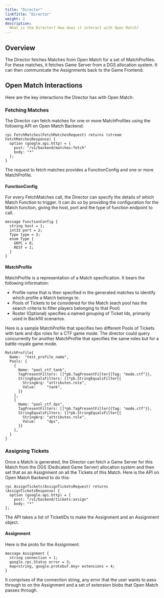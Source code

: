 ```yaml
---
title: "Director"
linkTitle: "Director"
weight: 2
description:
  What is the Director? How does it interact with Open Match?
---
```


## Overview

The Director fetches Matches from Open Match for a set of MatchProfiles. For these matches, it fetches Game Server from a DGS allocation system. It can then communicate the Assignments back to the Game Frontend.

## Open Match Interactions

Here are the key interactions the Director has with Open Match:

### Fetching Matches

The Director can fetch matches for one or more MatchProfiles using the following API on Open Match Backend:

```
rpc FetchMatches(FetchMatchesRequest) returns (stream FetchMatchesResponse) {
  option (google.api.http) = {
    post: "/v1/backend/matches:fetch"
    body: "*"
  };
}
```

The request to fetch matches provides a FunctionConfig and one or more MatchProfile.

#### FunctionConfig

For every FetchMatches call, the Director can specify the details of which Match Function to trigger. It can do so by providing the configuration for the Match function, giving the host, port and the type of function endpoint to call.

```
message FunctionConfig {
  string host = 1;
  int32 port = 2;
  Type type = 3;
  enum Type {
    GRPC = 0;
    REST = 1;
  }
}
```

#### MatchProfile

MatchProfile is a representation of a Match specification. It bears the following information:

- Profile name that is then specified in the generated matches to identify which profile a Match belongs to.
- Pools of Tickets to be considered for the Match (each pool has the search criteria to filter players belonging to that Pool)
- Roster (Optional) specifies a named grouping of Ticket Ids, primarily used in Backfill scenarios.

Here is a sample MatchProfile that specifies two different Pools of Tickets with tank and dps roles for a CTF game mode. The director could query concurrently for another MatchProfile that specifies the same roles but for a battle-royale game mode.

```
MatchProfile{
  Name:  "test_profile_name",
  Pools: {
    {
      Name: "pool_ctf_tank",
      TagPresentFilters: []*pb.TagPresentFilter{{Tag: "mode.ctf"}},
      StringEqualsFilters: []*pb.StringEqualsFilter{{
        StringArg: "attributes.role",
        Value:     "tank",
      }}
    },
    {
      Name: "pool_ctf_dps",
      TagPresentFilters: []*pb.TagPresentFilter{{Tag: "mode.ctf"}},
      StringEqualsFilters: []*pb.StringEqualsFilter{{
        StringArg: "attributes.role",
        Value:     "dps",
      }}
    },
  }
}
```

### Assigning Tickets

Once a Match is generated, the Director can fetch a Game Server for this Match from the DGS (Dedicated Game Server) allocation system and then set that as an Assignment on all the Tickets of this Match. Here is the API on Open Match Backend to do this:

```
rpc AssignTickets(AssignTicketsRequest) returns (AssignTicketsResponse) {
  option (google.api.http) = {
    post: "/v1/backend/tickets:assign"
    body: "*"
};
```

The API takes a list of TicketIDs to make the Assignment and an Assignment object.

#### Assignment

Here is the proto for the Assignment:

```
message Assignment {
  string connection = 1;
  google.rpc.Status error = 3;
  map<string, google.protobuf.Any> extensions = 4;
}
```

It comprises of the connection string, any error that the user wants to pass through to on the Assignment and a set of extension blobs that Open Match passes through.
